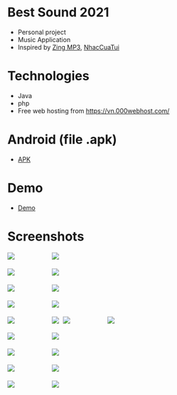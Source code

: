 # Best Sound 2021
- Personal project
- Music Application 
- Inspired by [Zing MP3](https://play.google.com/store/apps/details?id=com.zing.mp3), [NhacCuaTui](https://play.google.com/store/apps/details?id=ht.nct&hl=vi&gl=US)
# Technologies
- Java
- php
- Free web hosting from https://vn.000webhost.com/
# Android (file .apk)
- [APK](https://drive.google.com/file/d/1WM8WX2MuiNJ5dla6gF_9BLCxHpOqmyGD/view?usp=sharing)
# Demo
- [Demo](https://youtu.be/72bvRZppxw8)
# Screenshots

<kbd>
  <img src="Images/1.jpg">
   &nbsp;&nbsp;&nbsp;&nbsp;&nbsp;&nbsp;&nbsp;&nbsp;
  <img src="Images/2.jpg">
</kbd>
<br/>
<br/> 
       
<kbd>
  <img src="Images/3.jpg">
   &nbsp;&nbsp;&nbsp;&nbsp;&nbsp;&nbsp;&nbsp;&nbsp;
  <img src="Images/8.jpg">
</kbd>
<br/>
<br/> 

<kbd>
  <img src="Images/4.jpg">
   &nbsp;&nbsp;&nbsp;&nbsp;&nbsp;&nbsp;&nbsp;&nbsp;
  <img src="Images/5.jpg">
</kbd>
<br/>
<br/> 

<kbd>
  <img src="Images/6.jpg">
   &nbsp;&nbsp;&nbsp;&nbsp;&nbsp;&nbsp;&nbsp;&nbsp;
  <img src="Images/7.jpg">
</kbd>
<br/>
<br/> 


<kbd>
   <img src="Images/9.jpg"/>
   &nbsp;&nbsp;&nbsp;&nbsp;&nbsp;&nbsp;&nbsp;&nbsp;
   <img src="Images/10.jpg"/>
</kbd>

<kbd>
  <img src="Images/11.jpg">
   &nbsp;&nbsp;&nbsp;&nbsp;&nbsp;&nbsp;&nbsp;&nbsp;
  <img src="Images/12.jpg">
</kbd>
<br/>
<br/> 

<kbd>
  <img src="Images/13.jpg">
   &nbsp;&nbsp;&nbsp;&nbsp;&nbsp;&nbsp;&nbsp;&nbsp;
  <img src="Images/14.jpg">
</kbd>
<br/>
<br/> 

<kbd>
  <img src="Images/15.jpg">
   &nbsp;&nbsp;&nbsp;&nbsp;&nbsp;&nbsp;&nbsp;&nbsp;
  <img src="Images/16.jpg">
</kbd>
<br/>
<br/> 

<kbd>
  <img src="Images/17.jpg">
   &nbsp;&nbsp;&nbsp;&nbsp;&nbsp;&nbsp;&nbsp;&nbsp;
  <img src="Images/18.jpg">
</kbd>
<br/>
<br/> 

<kbd>
  <img src="Images/19.jpg">
   &nbsp;&nbsp;&nbsp;&nbsp;&nbsp;&nbsp;&nbsp;&nbsp;
  <img src="Images/20.jpg">
</kbd>
<br/>
<br/> 
